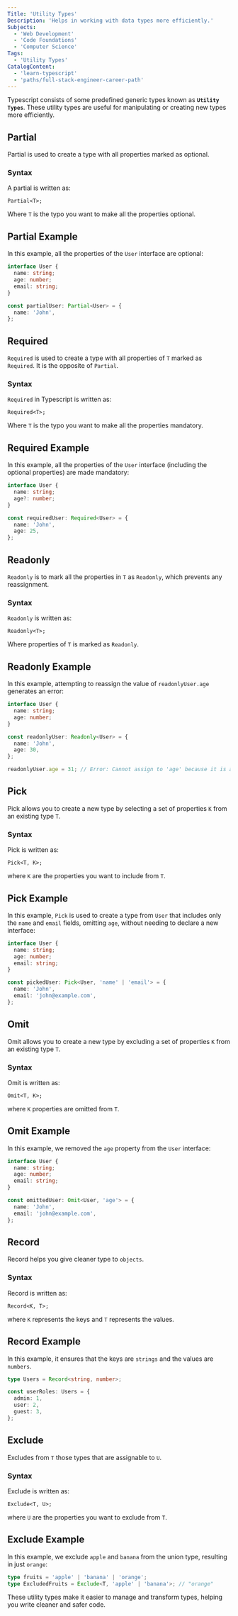 ```yaml
---
Title: 'Utility Types'
Description: 'Helps in working with data types more efficiently.'
Subjects:
  - 'Web Development'
  - 'Code Foundations'
  - 'Computer Science'
Tags:
  - 'Utility Types'
CatalogContent:
  - 'learn-typescript'
  - 'paths/full-stack-engineer-career-path'
---
```


Typescript consists of some predefined generic types known as **`Utility Types`**. These utility types are useful for manipulating or creating new types more efficiently.

## Partial

Partial is used to create a type with all properties marked as optional.

### Syntax

A partial is written as:

```pseudo
Partial<T>;
```

Where `T` is the typo you want to make all the properties optional.

## Partial Example

In this example, all the properties of the `User` interface are optional:

```ts
interface User {
  name: string;
  age: number;
  email: string;
}

const partialUser: Partial<User> = {
  name: 'John',
};
```

## Required

`Required` is used to create a type with all properties of `T` marked as `Required`. It is the opposite of `Partial`.

### Syntax

`Required` in Typescript is written as:

```pseudo
Required<T>;
```

Where `T` is the typo you want to make all the properties mandatory.

## Required Example

In this example, all the properties of the `User` interface (including the optional properties) are made mandatory:

```ts
interface User {
  name: string;
  age?: number;
}

const requiredUser: Required<User> = {
  name: 'John',
  age: 25,
};
```

## Readonly

`Readonly` is to mark all the properties in `T` as `Readonly`, which prevents any reassignment.

### Syntax

`Readonly` is written as:

```pseudo
Readonly<T>;
```

Where properties of `T` is marked as `Readonly`.

## Readonly Example

In this example, attempting to reassign the value of `readonlyUser.age` generates an error:

```ts
interface User {
  name: string;
  age: number;
}

const readonlyUser: Readonly<User> = {
  name: 'John',
  age: 30,
};

readonlyUser.age = 31; // Error: Cannot assign to 'age' because it is a read-only property.
```

## Pick

Pick allows you to create a new type by selecting a set of properties `K` from an existing type `T`.

### Syntax

Pick is written as:

```pseudo
Pick<T, K>;
```

where `K` are the properties you want to include from `T`.

## Pick Example

In this example, `Pick` is used to create a type from `User` that includes only the `name` and `email` fields, omitting `age`, without needing to declare a new interface:

```ts
interface User {
  name: string;
  age: number;
  email: string;
}

const pickedUser: Pick<User, 'name' | 'email'> = {
  name: 'John',
  email: 'john@example.com',
};
```

## Omit

Omit allows you to create a new type by excluding a set of properties `K` from an existing type `T`.

### Syntax

Omit is written as:

```pseudo
Omit<T, K>;
```

where `K` properties are omitted from `T`.

## Omit Example

In this example, we removed the `age` property from the `User` interface:

```ts
interface User {
  name: string;
  age: number;
  email: string;
}

const omittedUser: Omit<User, 'age'> = {
  name: 'John',
  email: 'john@example.com',
};
```

## Record

Record helps you give cleaner type to `objects`.

### Syntax

Record is written as:

```pseudo
Record<K, T>;
```

where `K` represents the keys and `T` represents the values.

## Record Example

In this example, it ensures that the keys are `strings` and the values are `numbers`.

```ts
type Users = Record<string, number>;

const userRoles: Users = {
  admin: 1,
  user: 2,
  guest: 3,
};
```

## Exclude

Excludes from `T` those types that are assignable to `U`.

### Syntax

Exclude is written as:

```pseudo
Exclude<T, U>;
```

where `U` are the properties you want to exclude from `T`.

## Exclude Example

In this example, we exclude `apple` and `banana` from the union type, resulting in just `orange`:

```ts
type fruits = 'apple' | 'banana' | 'orange';
type ExcludedFruits = Exclude<T, 'apple' | 'banana'>; // "orange"
```

These utility types make it easier to manage and transform types, helping you write cleaner and safer code.

